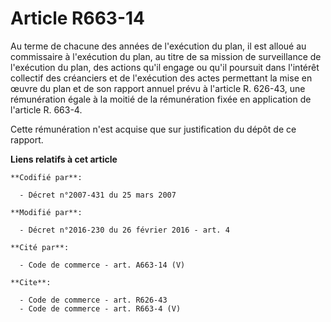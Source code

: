# Article R663-14

Au terme de chacune des années de l'exécution du plan, il est alloué au commissaire à l'exécution du plan, au titre de sa
mission de surveillance de l'exécution du plan, des actions qu'il engage ou qu'il poursuit dans l'intérêt collectif des
créanciers et de l'exécution des actes permettant la mise en œuvre du plan et de son rapport annuel prévu à l'article R.
626-43, une rémunération égale à la moitié de la rémunération fixée en application de l'article R. 663-4. 

Cette rémunération n'est acquise que sur justification du dépôt de ce rapport.

**Liens relatifs à cet article**

	**Codifié par**:

	  - Décret n°2007-431 du 25 mars 2007

	**Modifié par**:

	  - Décret n°2016-230 du 26 février 2016 - art. 4

	**Cité par**:

	  - Code de commerce - art. A663-14 (V)

	**Cite**:

	  - Code de commerce - art. R626-43
	  - Code de commerce - art. R663-4 (V)

